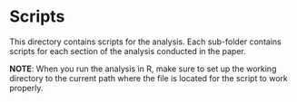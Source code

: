 # Scripts

This directory contains scripts for the analysis. Each sub-folder contains scripts for each section of the analysis conducted in the paper. 

**NOTE**: When you run the analysis in R, make sure to set up the working directory to the current path where the file is located for the script to work properly.